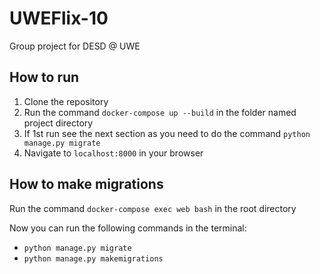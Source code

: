 # UWEFlix-10
Group project for DESD @ UWE
## How to run
1. Clone the repository
2. Run the command `docker-compose up --build` in the folder named project directory
3. If 1st run see the next section as you need to do the command `python manage.py migrate`
4. Navigate to `localhost:8000` in your browser

## How to make migrations
Run the command `docker-compose exec web bash` in the root directory

Now you can run the following commands in the terminal:
- `python manage.py migrate`
- `python manage.py makemigrations`

